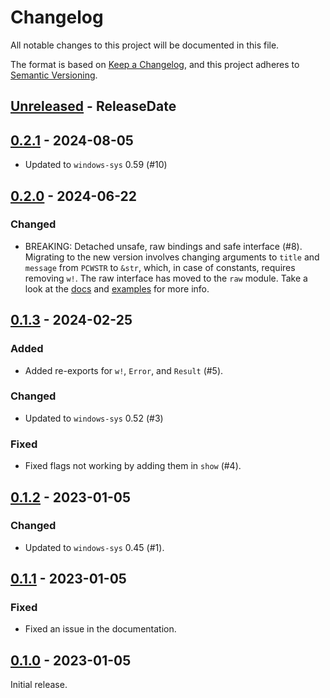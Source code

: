 # Changelog

<!-- markdownlint-configure-file { "no-duplicate-heading": { "siblings_only": true } } -->

All notable changes to this project will be documented in this file.

The format is based on [Keep a Changelog](https://keepachangelog.com/en/1.0.0/),
and this project adheres to [Semantic Versioning](https://semver.org/spec/v2.0.0.html).

<!--
Possible types in order: Added, Changed, Deprecated, Removed, Fixed, Security.

Don't update the links manually, but use cargo-release.
See https://github.com/crate-ci/cargo-release
-->

<!-- next-header -->

## [Unreleased] - ReleaseDate

## [0.2.1] - 2024-08-05

- Updated to `windows-sys` 0.59 (#10)

## [0.2.0] - 2024-06-22

### Changed

- BREAKING: Detached unsafe, raw bindings and safe interface (#8).
  Migrating to the new version involves changing arguments to `title` and `message` from `PCWSTR` to `&str`,
  which, in case of constants, requires removing `w!`. The raw interface has moved to the `raw` module.
  Take a look at the [docs](https://docs.rs/win-msgbox) and [examples](https://github.com/Nerixyz/win-msgbox/tree/master/examples) for more info.

## [0.1.3] - 2024-02-25

### Added

- Added re-exports for `w!`, `Error`, and `Result` (#5).

### Changed

- Updated to `windows-sys` 0.52 (#3)

### Fixed

- Fixed flags not working by adding them in `show` (#4).

## [0.1.2] - 2023-01-05

### Changed

- Updated to `windows-sys` 0.45 (#1).

## [0.1.1] - 2023-01-05

### Fixed

- Fixed an issue in the documentation.

## [0.1.0] - 2023-01-05

Initial release.

<!-- next-url -->

[Unreleased]: https://github.com/Nerixyz/win-msgbox/compare/v0.2.1...HEAD
[0.2.1]: https://github.com/Nerixyz/win-msgbox/compare/v0.2.0...v0.2.1
[0.2.0]: https://github.com/Nerixyz/win-msgbox/compare/v0.1.3...v0.2.0
[0.1.3]: https://github.com/Nerixyz/win-msgbox/compare/v0.1.2...v0.1.3
[0.1.2]: https://github.com/Nerixyz/win-msgbox/compare/v0.1.1...v0.1.2
[0.1.1]: https://github.com/Nerixyz/win-msgbox/compare/v0.1.0...v0.1.1
[0.1.0]: https://github.com/Nerixyz/win-msgbox/commit/5ad4e0f16d20ab39858de5cd9271b9a8be5b7869
